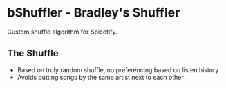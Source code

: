 # bShuffler - Bradley's Shuffler

Custom shuffle algorithm for Spicetify.

## The Shuffle

- Based on truly random shuffle, no preferencing based on listen history
- Avoids putting songs by the same artist next to each other